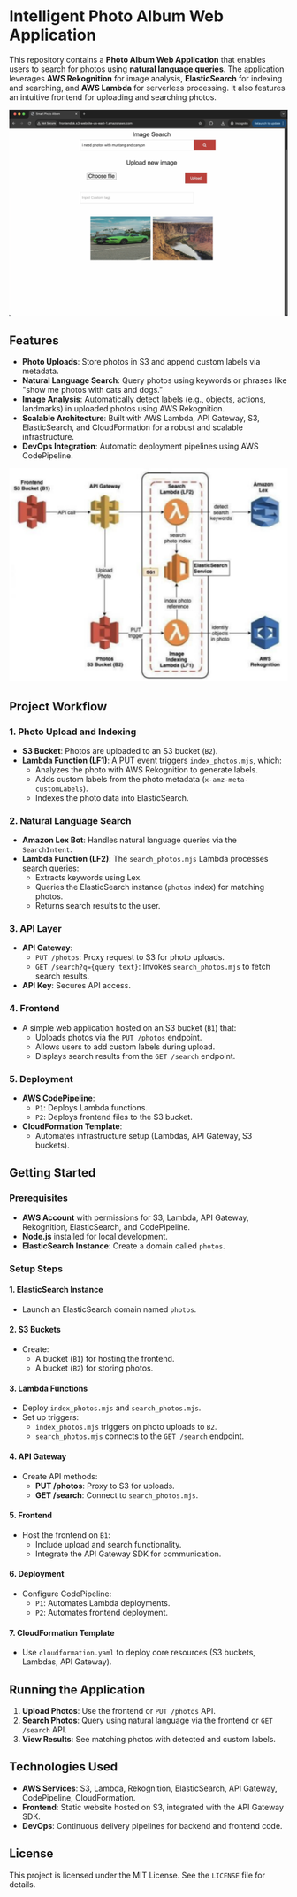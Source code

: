 # Intelligent Photo Album Web Application

This repository contains a **Photo Album Web Application** that enables users to search for photos using **natural language queries**. The application leverages **AWS Rekognition** for image analysis, **ElasticSearch** for indexing and searching, and **AWS Lambda** for serverless processing. It also features an intuitive frontend for uploading and searching photos.

![Dining Concierge Application](assets/photo_album_app.png)

## Features

- **Photo Uploads**: Store photos in S3 and append custom labels via metadata.
- **Natural Language Search**: Query photos using keywords or phrases like "show me photos with cats and dogs."
- **Image Analysis**: Automatically detect labels (e.g., objects, actions, landmarks) in uploaded photos using AWS Rekognition.
- **Scalable Architecture**: Built with AWS Lambda, API Gateway, S3, ElasticSearch, and CloudFormation for a robust and scalable infrastructure.
- **DevOps Integration**: Automatic deployment pipelines using AWS CodePipeline.

![Dining Concierge Application](assets/arch_diagram.png)

## Project Workflow

### 1. Photo Upload and Indexing

- **S3 Bucket**: Photos are uploaded to an S3 bucket (`B2`).
- **Lambda Function (LF1)**: A PUT event triggers `index_photos.mjs`, which:
  - Analyzes the photo with AWS Rekognition to generate labels.
  - Adds custom labels from the photo metadata (`x-amz-meta-customLabels`).
  - Indexes the photo data into ElasticSearch.

### 2. Natural Language Search

- **Amazon Lex Bot**: Handles natural language queries via the `SearchIntent`.
- **Lambda Function (LF2)**: The `search_photos.mjs` Lambda processes search queries:
  - Extracts keywords using Lex.
  - Queries the ElasticSearch instance (`photos` index) for matching photos.
  - Returns search results to the user.

### 3. API Layer

- **API Gateway**:
  - `PUT /photos`: Proxy request to S3 for photo uploads.
  - `GET /search?q={query text}`: Invokes `search_photos.mjs` to fetch search results.
- **API Key**: Secures API access.

### 4. Frontend

- A simple web application hosted on an S3 bucket (`B1`) that:
  - Uploads photos via the `PUT /photos` endpoint.
  - Allows users to add custom labels during upload.
  - Displays search results from the `GET /search` endpoint.

### 5. Deployment

- **AWS CodePipeline**:
  - `P1`: Deploys Lambda functions.
  - `P2`: Deploys frontend files to the S3 bucket.
- **CloudFormation Template**:
  - Automates infrastructure setup (Lambdas, API Gateway, S3 buckets).

## Getting Started

### Prerequisites

- **AWS Account** with permissions for S3, Lambda, API Gateway, Rekognition, ElasticSearch, and CodePipeline.
- **Node.js** installed for local development.
- **ElasticSearch Instance**: Create a domain called `photos`.

### Setup Steps

#### 1. ElasticSearch Instance

- Launch an ElasticSearch domain named `photos`.

#### 2. S3 Buckets

- Create:
  - A bucket (`B1`) for hosting the frontend.
  - A bucket (`B2`) for storing photos.

#### 3. Lambda Functions

- Deploy `index_photos.mjs` and `search_photos.mjs`.
- Set up triggers:
  - `index_photos.mjs` triggers on photo uploads to `B2`.
  - `search_photos.mjs` connects to the `GET /search` endpoint.

#### 4. API Gateway

- Create API methods:
  - **PUT /photos**: Proxy to S3 for uploads.
  - **GET /search**: Connect to `search_photos.mjs`.

#### 5. Frontend

- Host the frontend on `B1`:
  - Include upload and search functionality.
  - Integrate the API Gateway SDK for communication.

#### 6. Deployment

- Configure CodePipeline:
  - `P1`: Automates Lambda deployments.
  - `P2`: Automates frontend deployment.

#### 7. CloudFormation Template

- Use `cloudformation.yaml` to deploy core resources (S3 buckets, Lambdas, API Gateway).

## Running the Application

1. **Upload Photos**: Use the frontend or `PUT /photos` API.
2. **Search Photos**: Query using natural language via the frontend or `GET /search` API.
3. **View Results**: See matching photos with detected and custom labels.

## Technologies Used

- **AWS Services**: S3, Lambda, Rekognition, ElasticSearch, API Gateway, CodePipeline, CloudFormation.
- **Frontend**: Static website hosted on S3, integrated with the API Gateway SDK.
- **DevOps**: Continuous delivery pipelines for backend and frontend code.

## License

This project is licensed under the MIT License. See the `LICENSE` file for details.
